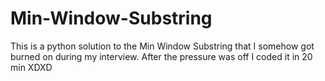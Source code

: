 # Min-Window-Substring
This is a python solution to the Min Window Substring that I somehow got burned on during my interview. After the pressure was off I coded it in 20 min XDXD 
